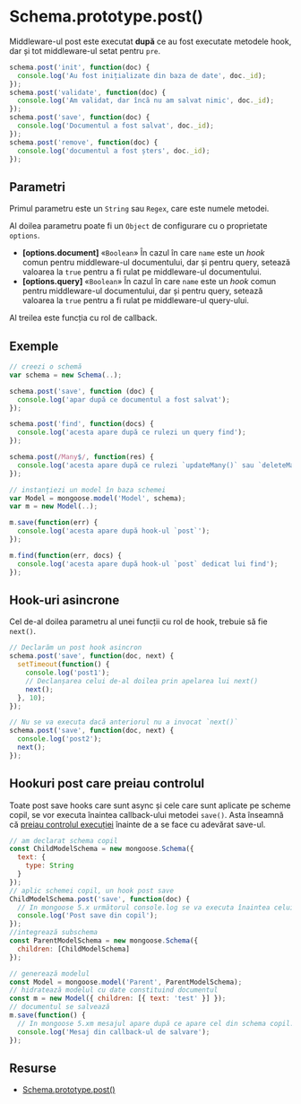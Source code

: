 # Schema.prototype.post()

Middleware-ul post este executat **după** ce au fost executate metodele hook, dar și tot middleware-ul setat pentru `pre`.

```javascript
schema.post('init', function(doc) {
  console.log('Au fost inițializate din baza de date', doc._id);
});
schema.post('validate', function(doc) {
  console.log('Am validat, dar încă nu am salvat nimic', doc._id);
});
schema.post('save', function(doc) {
  console.log('Documentul a fost salvat', doc._id);
});
schema.post('remove', function(doc) {
  console.log('documentul a fost șters', doc._id);
});
```

## Parametri

Primul parametru este un `String` sau `Regex`, care este numele metodei.

Al doilea parametru poate fi un `Object` de configurare cu o proprietate `options`.
- **\[options.document]** «`Boolean`» În cazul în care `name` este un *hook* comun pentru middleware-ul documentului, dar și pentru query, setează valoarea la `true` pentru a fi rulat pe middleware-ul documentului.
- **\[options.query]** «`Boolean`» În cazul în care `name` este un *hook* comun pentru middleware-ul documentului, dar și pentru query, setează valoarea la `true` pentru a fi rulat pe middleware-ul query-ului.

Al treilea este funcția cu rol de callback.

## Exemple

```javascript
// creezi o schemă
var schema = new Schema(..);

schema.post('save', function (doc) {
  console.log('apar după ce documentul a fost salvat');
});

schema.post('find', function(docs) {
  console.log('acesta apare după ce rulezi un query find');
});

schema.post(/Many$/, function(res) {
  console.log('acesta apare după ce rulezi `updateMany()` sau `deleteMany()`);
});

// instanțiezi un model în baza schemei
var Model = mongoose.model('Model', schema);
var m = new Model(..);

m.save(function(err) {
  console.log('acesta apare după hook-ul `post`');
});

m.find(function(err, docs) {
  console.log('acesta apare după hook-ul `post` dedicat lui find');
});
```

## Hook-uri asincrone

Cel de-al doilea parametru al unei funcții cu rol de hook, trebuie să fie `next()`.

```javascript
// Declarăm un post hook asincron
schema.post('save', function(doc, next) {
  setTimeout(function() {
    console.log('post1');
    // Declanșarea celui de-al doilea prin apelarea lui next()
    next();
  }, 10);
});

// Nu se va executa dacă anteriorul nu a invocat `next()`
schema.post('save', function(doc, next) {
  console.log('post2');
  next();
});
```

## Hookuri post care preiau controlul

Toate post save hooks care sunt async și cele care sunt aplicate pe scheme copil, se vor executa înaintea callback-ului metodei `save()`. Asta înseamnă că [preiau controlul execuției](https://mongoosejs.com/docs/migrating_to_5.html#post-save-flow-control) înainte de a se face cu adevărat save-ul.

```javascript
// am declarat schema copil
const ChildModelSchema = new mongoose.Schema({
  text: {
    type: String
  }
});
// aplic schemei copil, un hook post save
ChildModelSchema.post('save', function(doc) {
  // In mongoose 5.x următorul console.log se va executa înaintea celui din save-ul schemei părinte
  console.log('Post save din copil');
});
//integrează subschema
const ParentModelSchema = new mongoose.Schema({
  children: [ChildModelSchema]
});

// generează modelul
const Model = mongoose.model('Parent', ParentModelSchema);
// hidratează modelul cu date constituind documentul
const m = new Model({ children: [{ text: 'test' }] });
// documentul se salvează
m.save(function() {
  // In mongoose 5.xm mesajul apare după ce apare cel din schema copil.
  console.log('Mesaj din callback-ul de salvare');
});
```

## Resurse

- [Schema.prototype.post()](https://mongoosejs.com/docs/api/schema.html#schema_Schema-post)

